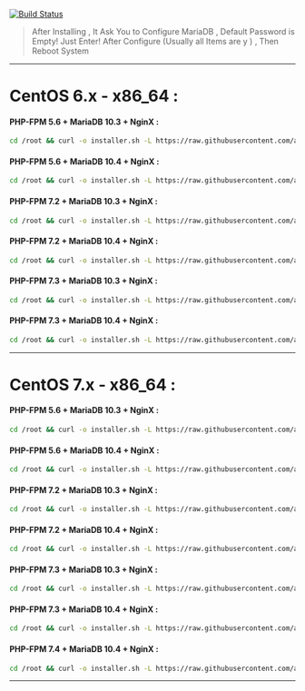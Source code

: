 [![Build Status](https://files.ariadata.co/file/ariadata_logo.png)](https://ariadata.co)

> After Installing , It Ask You to Configure MariaDB , Default Password is Empty! Just Enter! After Configure (Usually all Items are y ) , Then Reboot System
---
# CentOS 6.x - x86_64 : 
#### PHP-FPM 5.6 + MariaDB 10.3 + NginX :
```sh
cd /root && curl -o installer.sh -L https://raw.githubusercontent.com/ariadata/PHP-FPM_NginX_shell-installers/master/CentOS6_x64_NginX_PHP-FPM56_MariaDB-10.3.sh && sh installer.sh
```
#### PHP-FPM 5.6 + MariaDB 10.4 + NginX :
```sh
cd /root && curl -o installer.sh -L https://raw.githubusercontent.com/ariadata/PHP-FPM_NginX_shell-installers/master/CentOS6_x64_NginX_PHP-FPM56_MariaDB-10.4.sh && sh installer.sh
```
#### PHP-FPM 7.2 + MariaDB 10.3 + NginX :
```sh
cd /root && curl -o installer.sh -L https://raw.githubusercontent.com/ariadata/PHP-FPM_NginX_shell-installers/master/CentOS6_x64_NginX_PHP-FPM72_MariaDB-10.3.sh && sh installer.sh
```
#### PHP-FPM 7.2 + MariaDB 10.4 + NginX :
```sh
cd /root && curl -o installer.sh -L https://raw.githubusercontent.com/ariadata/PHP-FPM_NginX_shell-installers/master/CentOS6_x64_NginX_PHP-FPM72_MariaDB-10.4.sh && sh installer.sh
```
#### PHP-FPM 7.3 + MariaDB 10.3 + NginX :
```sh
cd /root && curl -o installer.sh -L https://raw.githubusercontent.com/ariadata/PHP-FPM_NginX_shell-installers/master/CentOS6_x64_NginX_PHP-FPM73_MariaDB-10.3.sh && sh installer.sh
```
#### PHP-FPM 7.3 + MariaDB 10.4 + NginX :
```sh
cd /root && curl -o installer.sh -L https://raw.githubusercontent.com/ariadata/PHP-FPM_NginX_shell-installers/master/CentOS6_x64_NginX_PHP-FPM73_MariaDB-10.4.sh && sh installer.sh
```
---
# CentOS 7.x - x86_64 :
#### PHP-FPM 5.6 + MariaDB 10.3 + NginX :
```sh
cd /root && curl -o installer.sh -L https://raw.githubusercontent.com/ariadata/PHP-FPM_NginX_shell-installers/master/CentOS7_x64_NginX_PHP-FPM56_MariaDB-10.3.sh && sh installer.sh
```
#### PHP-FPM 5.6 + MariaDB 10.4 + NginX :
```sh
cd /root && curl -o installer.sh -L https://raw.githubusercontent.com/ariadata/PHP-FPM_NginX_shell-installers/master/CentOS7_x64_NginX_PHP-FPM56_MariaDB-10.4.sh && sh installer.sh
```
#### PHP-FPM 7.2 + MariaDB 10.3 + NginX :
```sh
cd /root && curl -o installer.sh -L https://raw.githubusercontent.com/ariadata/PHP-FPM_NginX_shell-installers/master/CentOS7_x64_NginX_PHP-FPM72_MariaDB-10.3.sh && sh installer.sh
```
#### PHP-FPM 7.2 + MariaDB 10.4 + NginX :
```sh
cd /root && curl -o installer.sh -L https://raw.githubusercontent.com/ariadata/PHP-FPM_NginX_shell-installers/master/CentOS7_x64_NginX_PHP-FPM72_MariaDB-10.4.sh && sh installer.sh
```
#### PHP-FPM 7.3 + MariaDB 10.3 + NginX :
```sh
cd /root && curl -o installer.sh -L https://raw.githubusercontent.com/ariadata/PHP-FPM_NginX_shell-installers/master/CentOS7_x64_NginX_PHP-FPM73_MariaDB-10.3.sh && sh installer.sh
```
#### PHP-FPM 7.3 + MariaDB 10.4 + NginX :
```sh
cd /root && curl -o installer.sh -L https://raw.githubusercontent.com/ariadata/PHP-FPM_NginX_shell-installers/master/CentOS7_x64_NginX_PHP-FPM73_MariaDB-10.4.sh && sh installer.sh
```
#### PHP-FPM 7.4 + MariaDB 10.4 + NginX :
```sh
cd /root && curl -o installer.sh -L https://raw.githubusercontent.com/ariadata/PHP-FPM_NginX_shell-installers/master/CentOS7_x64_NginX_PHP-FPM74_MariaDB-10.4.sh && sh installer.sh
```
---
